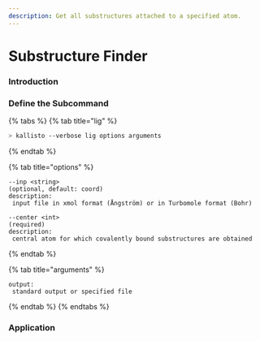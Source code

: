```yaml
---
description: Get all substructures attached to a specified atom.
---
```


# Substructure Finder

### Introduction

### Define the Subcommand

{% tabs %}
{% tab title="lig" %}
```bash
> kallisto --verbose lig options arguments
```
{% endtab %}

{% tab title="options" %}
```markup
--inp <string> 
(optional, default: coord)
description: 
 input file in xmol format (Ångström) or in Turbomole format (Bohr)
 
--center <int>
(required)
description:
 central atom for which covalently bound substructures are obtained
```
{% endtab %}

{% tab title="arguments" %}
```
output: 
 standard output or specified file
```
{% endtab %}
{% endtabs %}

### Application

